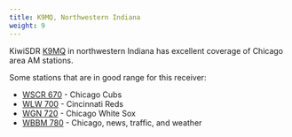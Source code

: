 ```yaml
---
title: K9MQ, Northwestern Indiana
weight: 9
---
```

KiwiSDR [K9MQ](http://sdr.k9mq.com:8073/) in northwestern
Indiana has excellent coverage of Chicago area AM stations.

Some stations that are in good range for this receiver:

* [WSCR 670](http://sdr.k9mq.com:8073/?f=670.00amz10) - Chicago Cubs
* [WLW 700](http://sdr.k9mq.com:8073/?f=700.00amz10) - Cincinnati Reds
* [WGN 720](http://sdr.k9mq.com:8073/?f=720.00amz10) - Chicago White Sox
* [WBBM 780](http://sdr.k9mq.com:8073/?f=780.00amz10) - Chicago, news, traffic, and weather
